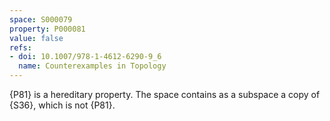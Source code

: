 ```yaml
---
space: S000079
property: P000081
value: false
refs:
- doi: 10.1007/978-1-4612-6290-9_6
  name: Counterexamples in Topology
---
```


{P81} is a hereditary property.  The space contains as a subspace a copy of {S36}, which is not {P81}.
